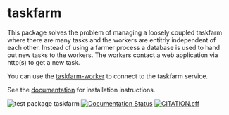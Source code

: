 taskfarm
========
This package solves the problem of managing a loosely coupled taskfarm where
there are many tasks and the workers are entitrly independent of each other.
Instead of using a farmer process a database is used to hand out new tasks to
the workers. The workers contact a web application via http(s) to get a new
task.

You can use the [taskfarm-worker](https://github.com/mhagdorn/taskfarm-worker)
to connect to the taskfarm service.

See the [documentation](https://taskfarm.readthedocs.io/en/latest/) for installation instructions.

![test package taskfarm](https://github.com/mhagdorn/taskfarm/workflows/test%20package%20taskfarm/badge.svg) [![Documentation Status](https://readthedocs.org/projects/taskfarm/badge/?version=latest)](https://taskfarm.readthedocs.io/en/latest/?badge=latest) [![CITATION.cff](https://github.com/mhagdorn/taskfarm/actions/workflows/cff-validator.yml/badge.svg)](https://github.com/mhagdorn/taskfarm/actions/workflows/cff-validator.yml)

